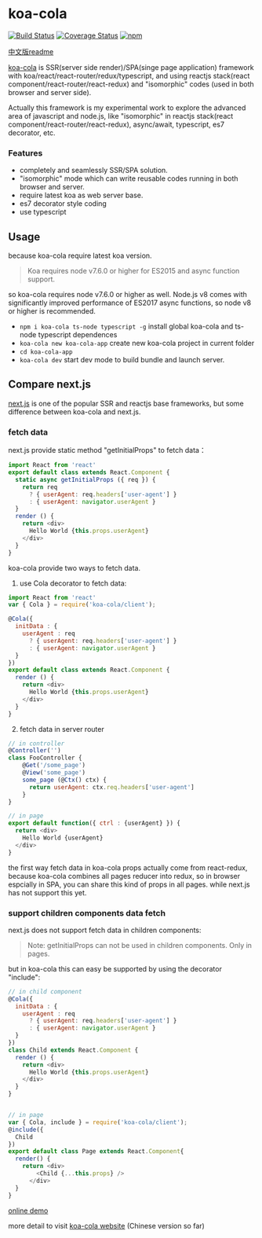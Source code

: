 
# koa-cola
[![Build Status](https://travis-ci.org/hcnode/koa-cola.svg?branch=master)](https://travis-ci.org/hcnode/koa-cola)
[![Coverage Status](https://coveralls.io/repos/github/hcnode/koa-cola/badge.svg?branch=master)](https://coveralls.io/github/hcnode/koa-cola?branch=master)
[![npm](https://img.shields.io/npm/v/koa-cola.svg)](https://www.npmjs.com/package/koa-cola)

[中文版readme](https://github.com/hcnode/koa-cola/blob/master/README_zh.md)

[koa-cola](https://koa-cola.github.io/) is SSR(server side render)/SPA(singe page application) framework with koa/react/react-router/redux/typescript, and using reactjs stack(react component/react-router/react-redux) and "isomorphic" codes (used in both browser and server side).

Actually this framework is my experimental work to explore the advanced area of javascript and node.js, like "isomorphic" in reactjs stack(react component/react-router/react-redux), async/await, typescript, es7 decorator, etc.

### Features
* completely and seamlessly SSR/SPA solution.
* "isomorphic" mode which can write reusable codes running in both browser and server.
* require latest koa as web server base.
* es7 decorator style coding
* use typescript

## Usage

because koa-cola require latest koa version.

> Koa requires node v7.6.0 or higher for ES2015 and async function support.

so koa-cola requires node v7.6.0 or higher as well. Node.js v8 comes with significantly improved performance of ES2017 async functions, so node v8 or higher is recommended. 

* `npm i koa-cola ts-node typescript -g` install global koa-cola and ts-node typescript dependences
* `koa-cola new koa-cola-app` create new koa-cola project in current folder
* `cd koa-cola-app`
* `koa-cola dev` start dev mode to build bundle and launch server.

## Compare next.js
[next.js](https://github.com/zeit/next.js) is one of the popular SSR and reactjs base frameworks, but some difference between koa-cola and next.js.

### fetch data
next.js provide static method "getInitialProps" to fetch data：
```javascript
import React from 'react'
export default class extends React.Component {
  static async getInitialProps ({ req }) {
    return req
      ? { userAgent: req.headers['user-agent'] }
      : { userAgent: navigator.userAgent }
  }
  render () {
    return <div>
      Hello World {this.props.userAgent}
    </div>
  }
}
```

koa-cola provide two ways to fetch data.

1. use Cola decorator to fetch data:
```javascript
import React from 'react'
var { Cola } = require('koa-cola/client');

@Cola({
  initData : {
    userAgent : req
      ? { userAgent: req.headers['user-agent'] }
      : { userAgent: navigator.userAgent }
  }
})
export default class extends React.Component {
  render () {
    return <div>
      Hello World {this.props.userAgent}
    </div>
  }
}
```

2. fetch data in server router
```javascript
// in controller
@Controller('') 
class FooController {
    @Get('/some_page')  
    @View('some_page') 
    some_page (@Ctx() ctx) { 
      return userAgent: ctx.req.headers['user-agent']
    }
}

// in page
export default function({ ctrl : {userAgent} }) {
  return <div>
    Hello World {userAgent}
  </div>
}
```

the first way fetch data in koa-cola props actually come from react-redux, because koa-cola combines all pages reducer into redux, so in browser espcially in SPA, you can share this kind of props in all pages. while next.js has not support this yet.

### support children components data fetch

next.js does not support fetch data in children components:
> Note: getInitialProps can not be used in children components. Only in pages.

but in koa-cola this can easy be supported by using the decorator "include":

```javascript
// in child component
@Cola({
  initData : {
    userAgent : req
      ? { userAgent: req.headers['user-agent'] }
      : { userAgent: navigator.userAgent }
  }
})
class Child extends React.Component {
  render () {
    return <div>
      Hello World {this.props.userAgent}
    </div>
  }
}


// in page
var { Cola, include } = require('koa-cola/client');
@include({
  Child
})
export default class Page extends React.Component{
  render() {
    return <div>
        <Child {...this.props} />
      </div>
  }
}

```

[online demo](http://koa-cola.com:3000/)

more detail to visit [koa-cola website](https://koa-cola.github.io/) (Chinese version so far)
